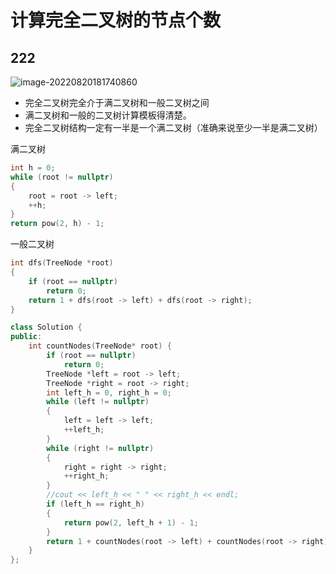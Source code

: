 # 计算完全二叉树的节点个数

##   222

![image-20220820181740860](https://zhanghao1004.oss-cn-hangzhou.aliyuncs.com/image-20220820181740860.png)

+ 完全二叉树完全介于满二叉树和一般二叉树之间
+ 满二叉树和一般的二叉树计算模板得清楚。
+ 完全二叉树结构一定有一半是一个满二叉树（准确来说至少一半是满二叉树）



满二叉树

```cpp
int h = 0;
while (root != nullptr)
{
	root = root -> left;
	++h;
}
return pow(2, h) - 1;
```

一般二叉树

```cpp
int dfs(TreeNode *root)
{
	if (root == nullptr)
		return 0;
	return 1 + dfs(root -> left) + dfs(root -> right);
}
```



```cpp
class Solution {
public:
    int countNodes(TreeNode* root) {
        if (root == nullptr)
            return 0;
        TreeNode *left = root -> left;
        TreeNode *right = root -> right;
        int left_h = 0, right_h = 0;
        while (left != nullptr)
        {
            left = left -> left;
            ++left_h;
        }
        while (right != nullptr)
        {
            right = right -> right;
            ++right_h;
        }
        //cout << left_h << " " << right_h << endl;
        if (left_h == right_h)
        {
            return pow(2, left_h + 1) - 1;
        }
        return 1 + countNodes(root -> left) + countNodes(root -> right);
    }
};
```

